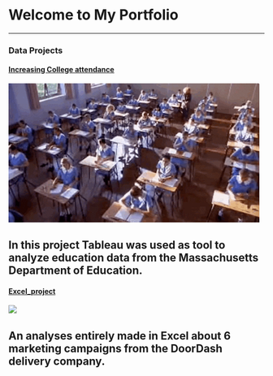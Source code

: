 # Welcome to My Portfolio
---
### Data Projects

#### [Increasing College attendance](TableauProject.md)
<img src="images/Students class GIF.gif?raw=true"/>

In this project Tableau was used as tool to analyze education data from the Massachusetts Department of Education. 
---
 
#### [Excel_project](Excel_Project.md)
<img src="images/1671479534257.gif?raw=true"/>

An analyses entirely made in Excel about 6 marketing campaigns from the DoorDash delivery company.
---

